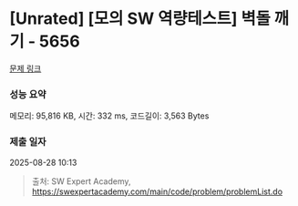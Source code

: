# [Unrated] [모의 SW 역량테스트] 벽돌 깨기 - 5656 

[문제 링크](https://swexpertacademy.com/main/code/problem/problemDetail.do?contestProbId=AWXRQm6qfL0DFAUo) 

### 성능 요약

메모리: 95,816 KB, 시간: 332 ms, 코드길이: 3,563 Bytes

### 제출 일자

2025-08-28 10:13



> 출처: SW Expert Academy, https://swexpertacademy.com/main/code/problem/problemList.do
